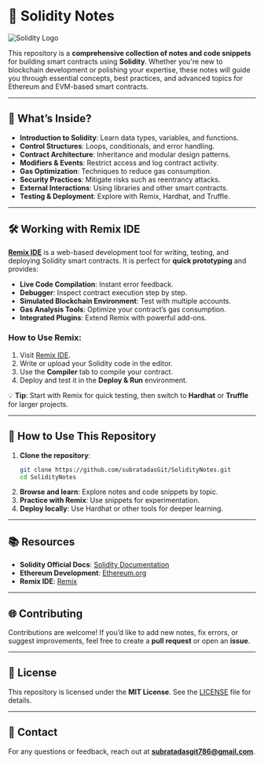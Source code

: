 
# 🌟 Solidity Notes  
![Solidity Logo](https://upload.wikimedia.org/wikipedia/commons/9/98/Solidity_logo.svg)  

This repository is a **comprehensive collection of notes and code snippets** for building smart contracts using **Solidity**. Whether you're new to blockchain development or polishing your expertise, these notes will guide you through essential concepts, best practices, and advanced topics for Ethereum and EVM-based smart contracts.  

---

## 📌 What’s Inside?  
- **Introduction to Solidity**: Learn data types, variables, and functions.  
- **Control Structures**: Loops, conditionals, and error handling.  
- **Contract Architecture**: Inheritance and modular design patterns.  
- **Modifiers & Events**: Restrict access and log contract activity.  
- **Gas Optimization**: Techniques to reduce gas consumption.  
- **Security Practices**: Mitigate risks such as reentrancy attacks.  
- **External Interactions**: Using libraries and other smart contracts.  
- **Testing & Deployment**: Explore with Remix, Hardhat, and Truffle.

---

## 🛠️ Working with Remix IDE  
[**Remix IDE**](https://remix.ethereum.org/) is a web-based development tool for writing, testing, and deploying Solidity smart contracts. It is perfect for **quick prototyping** and provides:  

- **Live Code Compilation**: Instant error feedback.  
- **Debugger**: Inspect contract execution step by step.  
- **Simulated Blockchain Environment**: Test with multiple accounts.  
- **Gas Analysis Tools**: Optimize your contract’s gas consumption.  
- **Integrated Plugins**: Extend Remix with powerful add-ons.  

### **How to Use Remix**:  
1. Visit [Remix IDE](https://remix.ethereum.org/).  
2. Write or upload your Solidity code in the editor.  
3. Use the **Compiler** tab to compile your contract.  
4. Deploy and test it in the **Deploy & Run** environment.  

💡 **Tip**: Start with Remix for quick testing, then switch to **Hardhat** or **Truffle** for larger projects.

---

## 🚀 How to Use This Repository  
1. **Clone the repository**:  
   ```bash
   git clone https://github.com/subratadasGit/SolidityNotes.git
   cd SolidityNotes
   ```
2. **Browse and learn**: Explore notes and code snippets by topic.  
3. **Practice with Remix**: Use snippets for experimentation.  
4. **Deploy locally**: Use Hardhat or other tools for deeper learning.

---

## 📚 Resources  
- **Solidity Official Docs**: [Solidity Documentation](https://docs.soliditylang.org)  
- **Ethereum Development**: [Ethereum.org](https://ethereum.org/en/developers/docs/)  
- **Remix IDE**: [Remix](https://remix.ethereum.org/)  

---

## 🌐 Contributing  
Contributions are welcome! If you’d like to add new notes, fix errors, or suggest improvements, feel free to create a **pull request** or open an **issue**.

---

## 📝 License  
This repository is licensed under the **MIT License**. See the [LICENSE](LICENSE) file for details.  

---

## 📧 Contact  
For any questions or feedback, reach out at **subratadasgit786@gmail.com**.
